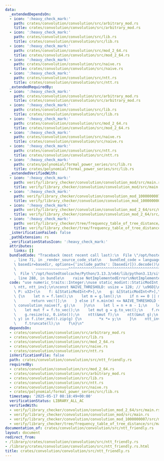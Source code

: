 ```yaml
---
data:
  _extendedDependsOn:
  - icon: ':heavy_check_mark:'
    path: crates/convolution/convolution/src/arbitrary_mod.rs
    title: crates/convolution/convolution/src/arbitrary_mod.rs
  - icon: ':heavy_check_mark:'
    path: crates/convolution/convolution/src/lib.rs
    title: crates/convolution/convolution/src/lib.rs
  - icon: ':heavy_check_mark:'
    path: crates/convolution/convolution/src/mod_2_64.rs
    title: crates/convolution/convolution/src/mod_2_64.rs
  - icon: ':heavy_check_mark:'
    path: crates/convolution/convolution/src/naive.rs
    title: crates/convolution/convolution/src/naive.rs
  - icon: ':heavy_check_mark:'
    path: crates/convolution/convolution/src/ntt.rs
    title: crates/convolution/convolution/src/ntt.rs
  _extendedRequiredBy:
  - icon: ':heavy_check_mark:'
    path: crates/convolution/convolution/src/arbitrary_mod.rs
    title: crates/convolution/convolution/src/arbitrary_mod.rs
  - icon: ':heavy_check_mark:'
    path: crates/convolution/convolution/src/lib.rs
    title: crates/convolution/convolution/src/lib.rs
  - icon: ':heavy_check_mark:'
    path: crates/convolution/convolution/src/mod_2_64.rs
    title: crates/convolution/convolution/src/mod_2_64.rs
  - icon: ':heavy_check_mark:'
    path: crates/convolution/convolution/src/naive.rs
    title: crates/convolution/convolution/src/naive.rs
  - icon: ':heavy_check_mark:'
    path: crates/convolution/convolution/src/ntt.rs
    title: crates/convolution/convolution/src/ntt.rs
  - icon: ':heavy_check_mark:'
    path: crates/polynomial/formal_power_series/src/lib.rs
    title: crates/polynomial/formal_power_series/src/lib.rs
  _extendedVerifiedWith:
  - icon: ':heavy_check_mark:'
    path: verify/library_checker/convolution/convolution_mod/src/main.rs
    title: verify/library_checker/convolution/convolution_mod/src/main.rs
  - icon: ':heavy_check_mark:'
    path: verify/library_checker/convolution/convolution_mod_1000000007/src/main.rs
    title: verify/library_checker/convolution/convolution_mod_1000000007/src/main.rs
  - icon: ':heavy_check_mark:'
    path: verify/library_checker/convolution/convolution_mod_2_64/src/main.rs
    title: verify/library_checker/convolution/convolution_mod_2_64/src/main.rs
  - icon: ':heavy_check_mark:'
    path: verify/library_checker/tree/frequency_table_of_tree_distance/src/main.rs
    title: verify/library_checker/tree/frequency_table_of_tree_distance/src/main.rs
  _isVerificationFailed: false
  _pathExtension: rs
  _verificationStatusIcon: ':heavy_check_mark:'
  attributes:
    links: []
  bundledCode: "Traceback (most recent call last):\n  File \"/opt/hostedtoolcache/Python/3.13.3/x64/lib/python3.13/site-packages/onlinejudge_verify/documentation/build.py\"\
    , line 71, in _render_source_code_stat\n    bundled_code = language.bundle(stat.path,\
    \ basedir=basedir, options={'include_paths': [basedir]}).decode()\n          \
    \         ~~~~~~~~~~~~~~~^^^^^^^^^^^^^^^^^^^^^^^^^^^^^^^^^^^^^^^^^^^^^^^^^^^^^^^^^^^^^^^^^^\n\
    \  File \"/opt/hostedtoolcache/Python/3.13.3/x64/lib/python3.13/site-packages/onlinejudge_verify/languages/rust.py\"\
    , line 288, in bundle\n    raise NotImplementedError\nNotImplementedError\n"
  code: "use numeric_traits::Integer;\nuse static_modint::StaticModInt;\n\nuse crate::{convolution_naive,\
    \ ntt, ntt_inv};\n\nconst NAIVE_THRESHOLD: usize = 128; // \u96D1\n\npub fn convolution_ntt_friendly<const\
    \ P: u32>(\n    f: &[StaticModInt<P>],\n    g: &[StaticModInt<P>],\n) -> Vec<StaticModInt<P>>\
    \ {\n    let n = f.len();\n    let m = g.len();\n    if n == 0 || m == 0 {\n \
    \       return vec![];\n    } else if n.min(m) <= NAIVE_THRESHOLD {\n        return\
    \ convolution_naive(f, g);\n    }\n\n    let l = n + m - 1;\n    let sz = l.ceil_pow2();\n\
    \    let mut f = f.to_vec();\n    let mut g = g.to_vec();\n    f.resize(sz, 0.into());\n\
    \    g.resize(sz, 0.into());\n    ntt(&mut f);\n    ntt(&mut g);\n    for (x,\
    \ y) in f.iter_mut().zip(g) {\n        *x *= y;\n    }\n    ntt_inv(&mut f);\n\
    \    f.truncate(l);\n    f\n}\n"
  dependsOn:
  - crates/convolution/convolution/src/arbitrary_mod.rs
  - crates/convolution/convolution/src/lib.rs
  - crates/convolution/convolution/src/mod_2_64.rs
  - crates/convolution/convolution/src/naive.rs
  - crates/convolution/convolution/src/ntt.rs
  isVerificationFile: false
  path: crates/convolution/convolution/src/ntt_friendly.rs
  requiredBy:
  - crates/convolution/convolution/src/mod_2_64.rs
  - crates/convolution/convolution/src/arbitrary_mod.rs
  - crates/convolution/convolution/src/lib.rs
  - crates/convolution/convolution/src/ntt.rs
  - crates/convolution/convolution/src/naive.rs
  - crates/polynomial/formal_power_series/src/lib.rs
  timestamp: '2025-05-17 08:18:49+00:00'
  verificationStatus: LIBRARY_ALL_AC
  verifiedWith:
  - verify/library_checker/convolution/convolution_mod_2_64/src/main.rs
  - verify/library_checker/convolution/convolution_mod/src/main.rs
  - verify/library_checker/convolution/convolution_mod_1000000007/src/main.rs
  - verify/library_checker/tree/frequency_table_of_tree_distance/src/main.rs
documentation_of: crates/convolution/convolution/src/ntt_friendly.rs
layout: document
redirect_from:
- /library/crates/convolution/convolution/src/ntt_friendly.rs
- /library/crates/convolution/convolution/src/ntt_friendly.rs.html
title: crates/convolution/convolution/src/ntt_friendly.rs
---
```

